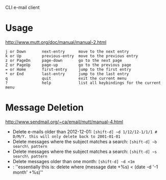 CLI e-mail client

# Usage

<http://www.mutt.org/doc/manual/manual-2.html>

```
j or Down       next-entry      move to the next entry
k or Up         previous-entry  move to the previous entry
z or PageDn     page-down       go to the next page
Z or PageUp     page-up         go to the previous page
= or Home       first-entry     jump to the first entry
* or End        last-entry      jump to the last entry
q               quit            exit the current menu
?               help            list all keybindings for the current menu
```

# Message Deletion

<http://www.sendmail.org/~ca/email/mutt/manual-4.html>

- Delete e-mails older than 2012-12-01: `[shift-d] ~d 1/12/12-1/1/1 # D/M/Y. this will only delete back to 2001-01-01`
- Delete messages where the subject matches a search: `[shift-d] ~b search\ pattern`
- Delete messages where the subject matches a search: `[shift-d] ~s search\ pattern`
- Delete messages older than one month: `[shift-d] ~d <1m`
- : ''essentially this is: delete where (message date +%s) < (date -d '-1 month' +%s)''
